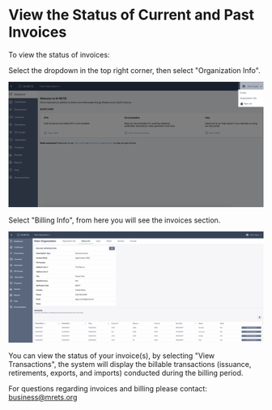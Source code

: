 View the Status of Current and Past Invoices
============================================

To view the status of invoices: 

Select the dropdown in the top right corner, then select "Organization Info".

![](https://github.com/markmrets/photos/blob/master/New%20User%201.png?raw=true)

Select "Billing Info", from here you will see the invoices section.

![](https://github.com/markmrets/photos/blob/master/invoices%201%20.png?raw=true)

You can view the status of your invoice(s), by selecting "View Transactions", the system will display the billable transactions (issuance, retirements, exports, and imports) conducted during the billing period.

For questions regarding invoices and billing please contact: business@mrets.org

